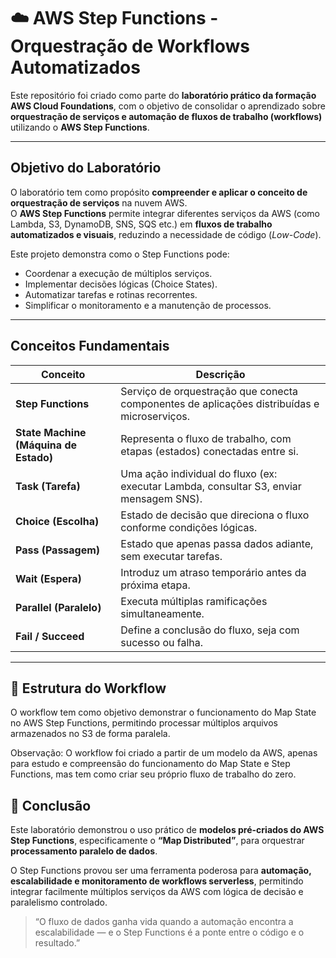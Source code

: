 # ☁️ AWS Step Functions - Orquestração de Workflows Automatizados

Este repositório foi criado como parte do **laboratório prático da formação AWS Cloud Foundations**, com o objetivo de consolidar o aprendizado sobre **orquestração de serviços e automação de fluxos de trabalho (workflows)** utilizando o **AWS Step Functions**.

---

## Objetivo do Laboratório

O laboratório tem como propósito **compreender e aplicar o conceito de orquestração de serviços** na nuvem AWS.  
O **AWS Step Functions** permite integrar diferentes serviços da AWS (como Lambda, S3, DynamoDB, SNS, SQS etc.) em **fluxos de trabalho automatizados e visuais**, reduzindo a necessidade de código (*Low-Code*).

Este projeto demonstra como o Step Functions pode:
- Coordenar a execução de múltiplos serviços.
- Implementar decisões lógicas (Choice States).
- Automatizar tarefas e rotinas recorrentes.
- Simplificar o monitoramento e a manutenção de processos.

---

##  Conceitos Fundamentais

| Conceito | Descrição |
|-----------|------------|
| **Step Functions** | Serviço de orquestração que conecta componentes de aplicações distribuídas e microserviços. |
| **State Machine (Máquina de Estado)** | Representa o fluxo de trabalho, com etapas (estados) conectadas entre si. |
| **Task (Tarefa)** | Uma ação individual do fluxo (ex: executar Lambda, consultar S3, enviar mensagem SNS). |
| **Choice (Escolha)** | Estado de decisão que direciona o fluxo conforme condições lógicas. |
| **Pass (Passagem)** | Estado que apenas passa dados adiante, sem executar tarefas. |
| **Wait (Espera)** | Introduz um atraso temporário antes da próxima etapa. |
| **Parallel (Paralelo)** | Executa múltiplas ramificações simultaneamente. |
| **Fail / Succeed** | Define a conclusão do fluxo, seja com sucesso ou falha. |

---

## 🧩 Estrutura do Workflow 

O workflow tem como objetivo demonstrar o funcionamento do Map State no AWS Step Functions, permitindo processar múltiplos arquivos armazenados no S3 de forma paralela.

Observação: O workflow foi criado a partir de um modelo da AWS, apenas para estudo e compreensão do funcionamento do Map State e Step Functions, mas tem como criar seu próprio fluxo de trabalho do zero.

## 🏁 Conclusão

Este laboratório demonstrou o uso prático de **modelos pré-criados do AWS Step Functions**, especificamente o **“Map Distributed”**, para orquestrar **processamento paralelo de dados**.  

O Step Functions provou ser uma ferramenta poderosa para **automação, escalabilidade e monitoramento de workflows serverless**, permitindo integrar facilmente múltiplos serviços da AWS com lógica de decisão e paralelismo controlado.

> “O fluxo de dados ganha vida quando a automação encontra a escalabilidade — e o Step Functions é a ponte entre o código e o resultado.”
